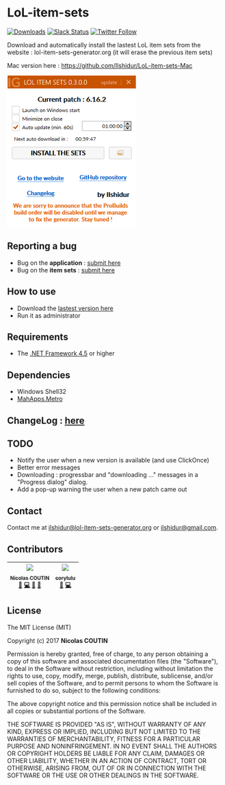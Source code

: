 # LoL-item-sets

[![Downloads](https://img.shields.io/github/downloads/Ilshidur/LoL-item-sets/total.svg)](https://github.com/Ilshidur/LoL-item-sets/releases)
[![Slack Status](https://slack.lol-item-sets-generator.org/badge.svg)](https://slack.lol-item-sets-generator.org/)
[![Twitter Follow](https://img.shields.io/twitter/follow/LoL_item_sets.svg?style=social&label=Follow)](https://twitter.com/Unreal_IRCd)

Download and automatically install the lastest LoL item sets from the website : lol-item-sets-generator.org (it will erase the previous item sets)

Mac version here : https://github.com/Ilshidur/LoL-item-sets-Mac

![preview](preview.png)

## Reporting a bug

* Bug on the **application** : [submit here](https://github.com/Ilshidur/LoL-item-sets/issues/new)
* Bug on the **item sets** : [submit here](https://github.com/Ilshidur/feeder.lol-item-sets-generator.org/issues/new)

## How to use
- Download the [lastest version here](https://lol-item-sets-generator.org/downloads/sets-from-website)
- Run it as administrator

## Requirements
- The [.NET Framework 4.5](https://www.microsoft.com/en-US/download/details.aspx?id=30653) or higher

## Dependencies

- Windows Shell32
- [MahApps.Metro](http://mahapps.com/)

## ChangeLog : [here](https://github.com/Ilshidur/LoL-item-sets/blob/master/CHANGELOG.md)

## TODO

* Notify the user when a new version is available (and use ClickOnce)
* Better error messages
* Downloading : progressbar and "downloading ..." messages in a "Progress dialog" dialog.
* Add a pop-up warning the user when a new patch came out

## Contact

Contact me at [ilshidur@lol-item-sets-generator.org](mailto:ilshidur@lol-item-sets-generator.org) or [ilshidur@gmail.com](mailto:ilshidur@gmail.com).

## Contributors

<!-- ALL-CONTRIBUTORS-LIST:START - Do not remove or modify this section -->
| [<img src="https://avatars2.githubusercontent.com/u/6564012?v=3" width="100px;"/><br /><sub>Nicolas COUTIN</sub>](https://www.nicolas-coutin.fr)<br />[💬](#question-Ilshidur "Answering Questions") [💻](https://github.com/Ilshidur/LoL-item-sets/commits?author=Ilshidur "Code") [🎨](#design-Ilshidur "Design") [📖](https://github.com/Ilshidur/LoL-item-sets/commits?author=Ilshidur "Documentation") | [<img src="https://avatars0.githubusercontent.com/u/510057?v=3" width="100px;"/><br /><sub>corylulu</sub>](https://github.com/corylulu)<br />[🐛](https://github.com/Ilshidur/LoL-item-sets/issues?q=author%3Acorylulu "Bug reports") [💻](https://github.com/Ilshidur/LoL-item-sets/commits?author=corylulu "Code") |
| :---: | :---: |
<!-- ALL-CONTRIBUTORS-LIST:END -->

## License

The MIT License (MIT)

Copyright (c) 2017 **Nicolas COUTIN**

Permission is hereby granted, free of charge, to any person obtaining a copy
of this software and associated documentation files (the "Software"), to deal
in the Software without restriction, including without limitation the rights
to use, copy, modify, merge, publish, distribute, sublicense, and/or sell
copies of the Software, and to permit persons to whom the Software is
furnished to do so, subject to the following conditions:

The above copyright notice and this permission notice shall be included in all
copies or substantial portions of the Software.

THE SOFTWARE IS PROVIDED "AS IS", WITHOUT WARRANTY OF ANY KIND, EXPRESS OR
IMPLIED, INCLUDING BUT NOT LIMITED TO THE WARRANTIES OF MERCHANTABILITY,
FITNESS FOR A PARTICULAR PURPOSE AND NONINFRINGEMENT. IN NO EVENT SHALL THE
AUTHORS OR COPYRIGHT HOLDERS BE LIABLE FOR ANY CLAIM, DAMAGES OR OTHER
LIABILITY, WHETHER IN AN ACTION OF CONTRACT, TORT OR OTHERWISE, ARISING FROM,
OUT OF OR IN CONNECTION WITH THE SOFTWARE OR THE USE OR OTHER DEALINGS IN THE
SOFTWARE.

